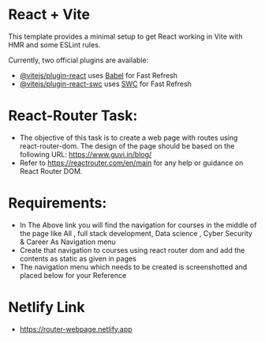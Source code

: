 # React + Vite

This template provides a minimal setup to get React working in Vite with HMR and some ESLint rules.

Currently, two official plugins are available:

- [@vitejs/plugin-react](https://github.com/vitejs/vite-plugin-react/blob/main/packages/plugin-react/README.md) uses [Babel](https://babeljs.io/) for Fast Refresh
- [@vitejs/plugin-react-swc](https://github.com/vitejs/vite-plugin-react-swc) uses [SWC](https://swc.rs/) for Fast Refresh

# React-Router Task:
 - The objective of this task is to create a web page with routes using react-router-dom. The design of the page should be based on the following URL: https://www.guvi.in/blog/
 - Refer to https://reactrouter.com/en/main for any help or guidance on React Router DOM.
# Requirements:
 - In The Above link you will find the navigation for courses in the middle of the page like All , full stack development, Data science , Cyber Security & Career As Navigation menu
 - Create that navigation to courses using react router dom and add the contents as static as given in pages
 - The navigation menu which needs to be created is screenshotted and placed below for your 
   Reference
# Netlify Link
 - https://router-webpage.netlify.app

